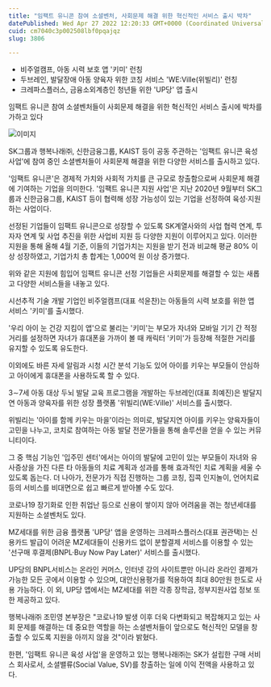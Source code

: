 ```yaml
---
title: "임팩트 유니콘 참여 소셜벤처, 사회문제 해결 위한 혁신적인 서비스 출시 박차"
datePublished: Wed Apr 27 2022 12:20:33 GMT+0000 (Coordinated Universal Time)
cuid: cm7040c3p002508lbf0pqajqz
slug: 3806

---
```



- 비주얼캠프, 아동 시력 보호 앱 '키미' 런칭
- 두브레인, 발달장애 아동 양육자 위한 코칭 서비스 'WE:Ville(위빌리)' 런칭
- 크레파스플러스, 금융소외계층인 청년들 위한 'UP당' 앱 출시

임팩트 유니콘 참여 소셜벤처들이 사회문제 해결을 위한 혁신적인 서비스 출시에 박차를 가하고 있다

![이미지](https://cdn.hashnode.com/res/hashnode/image/upload/v1739255818552/3943990a-9510-4461-a2fd-fe5ee40edf08.jpeg)

SK그룹과 행복나래㈜, 신한금융그룹, KAIST 등이 공동 주관하는 '임팩트 유니콘 육성 사업'에 참여 중인 소셜벤처들이 사회문제 해결을 위한 다양한 서비스를 출시하고 있다.

'임팩트 유니콘'은 경제적 가치와 사회적 가치를 큰 규모로 창출함으로써 사회문제 해결에 기여하는 기업을 의미한다. '임팩트 유니콘 지원 사업'은 지난 2020년 9월부터 SK그룹과 신한금융그룹, KAIST 등이 협력해 성장 가능성이 있는 기업을 선정하여 육성·지원하는 사업이다.

선정된 기업들이 임팩트 유니콘으로 성장할 수 있도록 SK계열사와의 사업 협력 연계, 투자자 연계 및 사업 추진을 위한 사업비 지원 등 다양한 지원이 이루어지고 있다. 이러한 지원을 통해 올해 4월 기준, 이들의 기업가치는 지원을 받기 전과 비교해 평균 80% 이상 성장하였고, 기업가치 총 합계는 1,000억 원 이상 증가했다.

위와 같은 지원에 힘입어 임팩트 유니콘 선정 기업들은 사회문제를 해결할 수 있는 새롭고 다양한 서비스들을 내놓고 있다.

시선추적 기술 개발 기업인 비주얼캠프(대표 석윤찬)는 아동들의 시력 보호를 위한 앱 서비스 '키미'를 출시했다.

'우리 아이 눈 건강 지킴이 앱'으로 불리는 '키미'는 부모가 자녀와 모바일 기기 간 적정거리를 설정하면 자녀가 휴대폰을 가까이 볼 때 캐릭터 '키미'가 등장해 적절한 거리를 유지할 수 있도록 유도한다.

이외에도 바른 자세 알림과 시청 시간 분석 기능도 있어 아이를 키우는 부모들이 안심하고 아이에게 휴대폰을 사용하도록 할 수 있다.

3∼7세 아동 대상 두뇌 발달 교육 프로그램을 개발하는 두브레인(대표 최예진)은 발달지연 아동과 양육자를 위한 성장 플랫폼 '위빌리(WE:Ville)' 서비스를 출시했다.

위빌리는 '아이를 함께 키우는 마을'이라는 의미로, 발달지연 아이를 키우는 양육자들이 고민을 나누고, 코치로 참여하는 아동 발달 전문가들을 통해 솔루션을 얻을 수 있는 커뮤니티이다.

그 중 핵심 기능인 '입주민 센터'에서는 아이의 발달에 고민이 있는 부모들이 자녀와 유사증상을 가진 다른 타 아동들의 치료 계획과 성과를 통해 효과적인 치료 계획을 세울 수 있도록 돕는다. 더 나아가, 전문가가 직접 진행하는 그룹 코칭, 집콕 인지놀이, 언어치료 등의 서비스를 비대면으로 쉽고 빠르게 받아볼 수도 있다.

코로나19 장기화로 인한 취업난 등으로 신용이 쌓이지 않아 어려움을 겪는 청년세대를 지원하는 소셜벤처도 있다.

MZ세대를 위한 금융 플랫폼 'UP당' 앱을 운영하는 크레파스플러스(대표 권관택)는 신용카드 발급이 어려운 MZ세대들이 신용카드 없이 분할결제 서비스를 이용할 수 있는 '선구매 후결제(BNPL·Buy Now Pay Later)' 서비스를 출시했다.

UP당의 BNPL서비스는 온라인 커머스, 인터넷 강의 사이트뿐만 아니라 온라인 결제가 가능한 모든 곳에서 이용할 수 있으며, 대안신용평가를 적용하여 최대 80만원 한도로 사용 가능하다. 이 외, UP당 앱에서는 MZ세대를 위한 각종 장학금, 정부지원사업 정보 또한 제공하고 있다.

행복나래㈜ 조민영 본부장은 "코로나19 발생 이후 더욱 다변화되고 복잡해지고 있는 사회 문제를 해결하는 데 중요한 역할을 하는 소셜벤처들이 앞으로도 혁신적인 모델을 창출할 수 있도록 지원을 아끼지 않을 것"이라 밝혔다.

한편, '임팩트 유니콘 육성 사업'을 운영하고 있는 행복나래㈜는 SK가 설립한 구매 서비스 회사로서, 소셜밸류(Social Value, SV)를 창출하는 일에 이익 전액을 사용하고 있다.